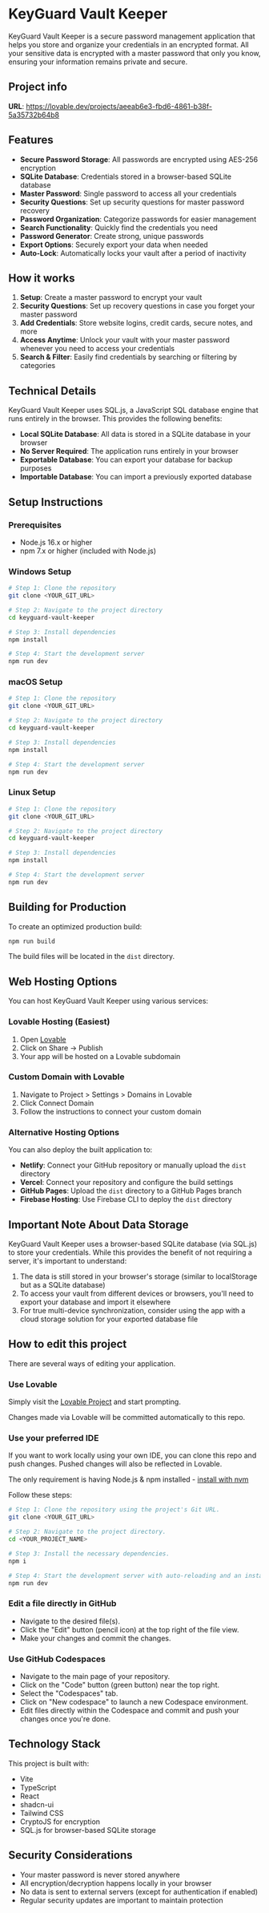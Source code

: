 
# KeyGuard Vault Keeper

KeyGuard Vault Keeper is a secure password management application that helps you store and organize your credentials in an encrypted format. All your sensitive data is encrypted with a master password that only you know, ensuring your information remains private and secure.

## Project info

**URL**: https://lovable.dev/projects/aeeab6e3-fbd6-4861-b38f-5a35732b64b8

## Features

- **Secure Password Storage**: All passwords are encrypted using AES-256 encryption
- **SQLite Database**: Credentials stored in a browser-based SQLite database
- **Master Password**: Single password to access all your credentials
- **Security Questions**: Set up security questions for master password recovery
- **Password Organization**: Categorize passwords for easier management
- **Search Functionality**: Quickly find the credentials you need
- **Password Generator**: Create strong, unique passwords
- **Export Options**: Securely export your data when needed
- **Auto-Lock**: Automatically locks your vault after a period of inactivity

## How it works

1. **Setup**: Create a master password to encrypt your vault
2. **Security Questions**: Set up recovery questions in case you forget your master password
3. **Add Credentials**: Store website logins, credit cards, secure notes, and more
4. **Access Anytime**: Unlock your vault with your master password whenever you need to access your credentials
5. **Search & Filter**: Easily find credentials by searching or filtering by categories

## Technical Details

KeyGuard Vault Keeper uses SQL.js, a JavaScript SQL database engine that runs entirely in the browser. This provides the following benefits:

- **Local SQLite Database**: All data is stored in a SQLite database in your browser
- **No Server Required**: The application runs entirely in your browser
- **Exportable Database**: You can export your database for backup purposes
- **Importable Database**: You can import a previously exported database

## Setup Instructions

### Prerequisites

- Node.js 16.x or higher
- npm 7.x or higher (included with Node.js)

### Windows Setup

```sh
# Step 1: Clone the repository
git clone <YOUR_GIT_URL>

# Step 2: Navigate to the project directory
cd keyguard-vault-keeper

# Step 3: Install dependencies
npm install

# Step 4: Start the development server
npm run dev
```

### macOS Setup

```sh
# Step 1: Clone the repository
git clone <YOUR_GIT_URL>

# Step 2: Navigate to the project directory
cd keyguard-vault-keeper

# Step 3: Install dependencies
npm install

# Step 4: Start the development server
npm run dev
```

### Linux Setup

```sh
# Step 1: Clone the repository
git clone <YOUR_GIT_URL>

# Step 2: Navigate to the project directory
cd keyguard-vault-keeper

# Step 3: Install dependencies
npm install

# Step 4: Start the development server
npm run dev
```

## Building for Production

To create an optimized production build:

```sh
npm run build
```

The build files will be located in the `dist` directory.

## Web Hosting Options

You can host KeyGuard Vault Keeper using various services:

### Lovable Hosting (Easiest)

1. Open [Lovable](https://lovable.dev/projects/aeeab6e3-fbd6-4861-b38f-5a35732b64b8)
2. Click on Share -> Publish
3. Your app will be hosted on a Lovable subdomain

### Custom Domain with Lovable

1. Navigate to Project > Settings > Domains in Lovable
2. Click Connect Domain
3. Follow the instructions to connect your custom domain

### Alternative Hosting Options

You can also deploy the built application to:

- **Netlify**: Connect your GitHub repository or manually upload the `dist` directory
- **Vercel**: Connect your repository and configure the build settings
- **GitHub Pages**: Upload the `dist` directory to a GitHub Pages branch
- **Firebase Hosting**: Use Firebase CLI to deploy the `dist` directory

## Important Note About Data Storage

KeyGuard Vault Keeper uses a browser-based SQLite database (via SQL.js) to store your credentials. While this provides the benefit of not requiring a server, it's important to understand:

1. The data is still stored in your browser's storage (similar to localStorage but as a SQLite database)
2. To access your vault from different devices or browsers, you'll need to export your database and import it elsewhere
3. For true multi-device synchronization, consider using the app with a cloud storage solution for your exported database file

## How to edit this project

There are several ways of editing your application.

### Use Lovable

Simply visit the [Lovable Project](https://lovable.dev/projects/aeeab6e3-fbd6-4861-b38f-5a35732b64b8) and start prompting.

Changes made via Lovable will be committed automatically to this repo.

### Use your preferred IDE

If you want to work locally using your own IDE, you can clone this repo and push changes. Pushed changes will also be reflected in Lovable.

The only requirement is having Node.js & npm installed - [install with nvm](https://github.com/nvm-sh/nvm#installing-and-updating)

Follow these steps:

```sh
# Step 1: Clone the repository using the project's Git URL.
git clone <YOUR_GIT_URL>

# Step 2: Navigate to the project directory.
cd <YOUR_PROJECT_NAME>

# Step 3: Install the necessary dependencies.
npm i

# Step 4: Start the development server with auto-reloading and an instant preview.
npm run dev
```

### Edit a file directly in GitHub

- Navigate to the desired file(s).
- Click the "Edit" button (pencil icon) at the top right of the file view.
- Make your changes and commit the changes.

### Use GitHub Codespaces

- Navigate to the main page of your repository.
- Click on the "Code" button (green button) near the top right.
- Select the "Codespaces" tab.
- Click on "New codespace" to launch a new Codespace environment.
- Edit files directly within the Codespace and commit and push your changes once you're done.

## Technology Stack

This project is built with:

- Vite
- TypeScript
- React
- shadcn-ui
- Tailwind CSS
- CryptoJS for encryption
- SQL.js for browser-based SQLite storage

## Security Considerations

- Your master password is never stored anywhere
- All encryption/decryption happens locally in your browser
- No data is sent to external servers (except for authentication if enabled)
- Regular security updates are important to maintain protection
